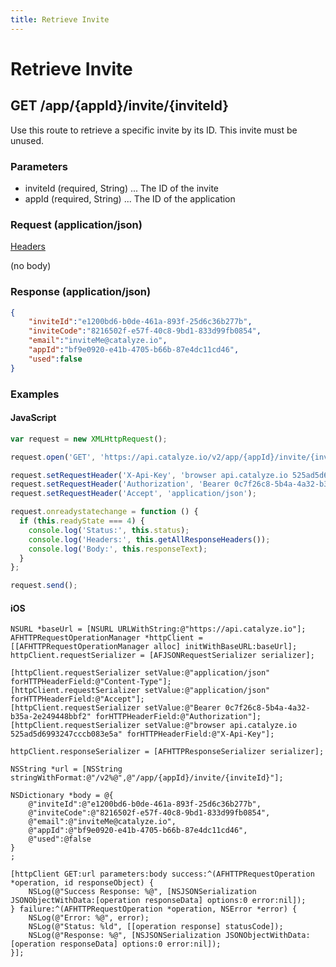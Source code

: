 ```yaml
---
title: Retrieve Invite
---
```


# Retrieve Invite

## GET /app/{appId}/invite/{inviteId}
Use this route to retrieve a specific invite by its ID. This invite must be unused.

### Parameters

* inviteId (required, String) ... The ID of the invite
* appId (required, String) ... The ID of the application

### Request (application/json)

[Headers](/api-reference/overview/headers)

(no body)
### Response (application/json)

```json
{
    "inviteId":"e1200bd6-b0de-461a-893f-25d6c36b277b",
    "inviteCode":"8216502f-e57f-40c8-9bd1-833d99fb0854",
    "email":"inviteMe@catalyze.io",
    "appId":"bf9e0920-e41b-4705-b66b-87e4dc11cd46",
    "used":false
}
```

### Examples

#### JavaScript

```javascript
var request = new XMLHttpRequest();

request.open('GET', 'https://api.catalyze.io/v2/app/{appId}/invite/{inviteId}');

request.setRequestHeader('X-Api-Key', 'browser api.catalyze.io 525ad5d6993247cccb083e5a');
request.setRequestHeader('Authorization', 'Bearer 0c7f26c8-5b4a-4a32-b35a-2e249448bbf2');
request.setRequestHeader('Accept', 'application/json');

request.onreadystatechange = function () {
  if (this.readyState === 4) {
    console.log('Status:', this.status);
    console.log('Headers:', this.getAllResponseHeaders());
    console.log('Body:', this.responseText);
  }
};

request.send();
```


#### iOS

```objc
NSURL *baseUrl = [NSURL URLWithString:@"https://api.catalyze.io"];
AFHTTPRequestOperationManager *httpClient = [[AFHTTPRequestOperationManager alloc] initWithBaseURL:baseUrl];
httpClient.requestSerializer = [AFJSONRequestSerializer serializer];

[httpClient.requestSerializer setValue:@"application/json" forHTTPHeaderField:@"Content-Type"];
[httpClient.requestSerializer setValue:@"application/json" forHTTPHeaderField:@"Accept"];
[httpClient.requestSerializer setValue:@"Bearer 0c7f26c8-5b4a-4a32-b35a-2e249448bbf2" forHTTPHeaderField:@"Authorization"];
[httpClient.requestSerializer setValue:@"browser api.catalyze.io 525ad5d6993247cccb083e5a" forHTTPHeaderField:@"X-Api-Key"];

httpClient.responseSerializer = [AFHTTPResponseSerializer serializer];

NSString *url = [NSString stringWithFormat:@"/v2%@",@"/app/{appId}/invite/{inviteId}"];

NSDictionary *body = @{
    @"inviteId":@"e1200bd6-b0de-461a-893f-25d6c36b277b",
    @"inviteCode":@"8216502f-e57f-40c8-9bd1-833d99fb0854",
    @"email":@"inviteMe@catalyze.io",
    @"appId":@"bf9e0920-e41b-4705-b66b-87e4dc11cd46",
    @"used":@false
}
;

[httpClient GET:url parameters:body success:^(AFHTTPRequestOperation *operation, id responseObject) {
    NSLog(@"Success Response: %@", [NSJSONSerialization JSONObjectWithData:[operation responseData] options:0 error:nil]);
} failure:^(AFHTTPRequestOperation *operation, NSError *error) {
    NSLog(@"Error: %@", error);
    NSLog(@"Status: %ld", [[operation response] statusCode]);
    NSLog(@"Response: %@", [NSJSONSerialization JSONObjectWithData:[operation responseData] options:0 error:nil]);
}];
```


